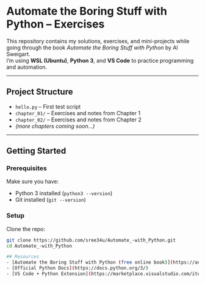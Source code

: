 # Automate the Boring Stuff with Python – Exercises

This repository contains my solutions, exercises, and mini-projects while going through the book *Automate the Boring Stuff with Python* by Al Sweigart.  
I’m using **WSL (Ubuntu)**, **Python 3**, and **VS Code** to practice programming and automation.

---

## Project Structure

- `hello.py` – First test script
- `chapter_01/` – Exercises and notes from Chapter 1
- `chapter_02/` – Exercises and notes from Chapter 2
- *(more chapters coming soon...)*

---

## Getting Started

### Prerequisites
Make sure you have:
- Python 3 installed (`python3 --version`)
- Git installed (`git --version`)

### Setup
Clone the repo:
```bash
git clone https://github.com/sree34u/Automate_-with_Python.git
cd Automate_-with_Python

## Resources
- [Automate the Boring Stuff with Python (free online book)](https://automatetheboringstuff.com/)
- [Official Python Docs](https://docs.python.org/3/)
- [VS Code + Python Extension](https://marketplace.visualstudio.com/items?itemName=ms-python.python)

